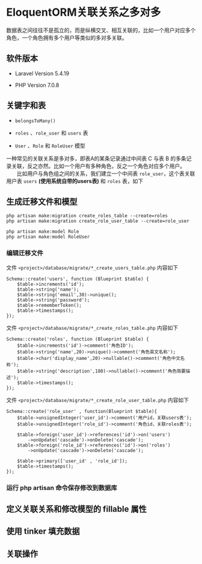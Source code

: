 # EloquentORM关联关系之多对多

数据表之间往往不是孤立的，而是纵横交叉、相互关联的，比如一个用户对应多个角色，一个角色拥有多个用户等类似的多对多关联。 

## 软件版本

* Laravel Version 5.4.19

* PHP Version 7.0.8

## 关键字和表

* `belongsToMany()`

* `roles` 、`role_user` 和 `users` 表

* `User` 、`Role` 和 `RoleUser` 模型

一种常见的关联关系是多对多，即表A的某条记录通过中间表 C 与表 B 的多条记录关联，反之亦然。比如一个用户有多种角色，反之一个角色对应多个用户。
 　　比如用户与角色组之间的关系，我们建立一个中间表 `role_user`，这个表关联用户表 `users` **(使用系统自带的users表)** 和 `roles` 表，如下

## 生成迁移文件和模型

```
php artisan make:migration create_roles_table --create=roles
php artisan make:migration create_role_user_table --create=role_user

php artisan make:model Role
php artisan make:model RoleUser
```

### 编辑迁移文件

文件 `<project>/database/migrate/*_create_users_table.php` 内容如下

```
Schema::create('users', function (Blueprint $table) {
    $table->increments('id');
    $table->string('name');
    $table->string('email',30)->unique();
    $table->string('password');
    $table->rememberToken();
    $table->timestamps();
});
```

文件 `<project>/database/migrate/*_create_roles_table.php` 内容如下

```
Schema::create('roles', function (Blueprint $table) {
    $table->increments('id')->comment('角色ID');
    $table->string('name',20)->unique()->comment('角色英文名称');
    $table->char('display_name',20)->nullable()->comment('角色中文名称');
    $table->string('description',180)->nullable()->comment('角色简要描述');
    $table->timestamps();
});
```


文件 `<project>/database/migrate/*_create_role_user_table.php` 内容如下

```
Schema::create('role_user' , function(Blueprint $table){
    $table->unsignedInteger('user_id')->comment('用户id，关联users表');
    $table->unsignedInteger('role_id')->comment('角色id，关联roles表');

    $table->foreign('user_id')->references('id')->on('users')
        ->onUpdate('cascade')->onDelete('cascade');
    $table->foreign('role_id')->references('id')->on('roles')
        ->onUpdate('cascade')->onDelete('cascade');

    $table->primary(['user_id' , 'role_id']);
    $table->timestamps();
});
```

### 运行 php artisan 命令保存修改到数据库



## 定义关联关系和修改模型的 fillable 属性


## 使用 tinker 填充数据




## 关联操作










